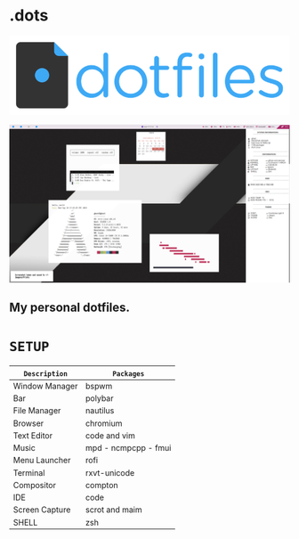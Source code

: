 # .dots

<p align="center"> 
<img src="https://raw.githubusercontent.com/euiciowr/.dots/master/screenshots/7iwai15WuuZ-1YLS6UzvVdC4vtbpjLMIoG8kABoHmrNLML.width-808.png">
</p>

<img src="https://raw.githubusercontent.com/euiciowr/.dots/master/screenshots/2019-09-18-17%3A17%3A14.png">


## My personal  dotfiles.

 ```SETUP```
 ===========

| `Description`         | `Packages`            |
| --------------------- | --------------------- |
| Window Manager        | bspwm                 |
| Bar                   | polybar               |
| File Manager          | nautilus              |
| Browser               | chromium              |
| Text Editor           | code and vim          |
| Music                 | mpd - ncmpcpp - fmui  |
| Menu Launcher         | rofi                   |
| Terminal              | rxvt-unicode          |
| Compositor            | compton               |
| IDE                   | code                  |
| Screen Capture        | scrot and maim        |
| SHELL                 | zsh                   |

